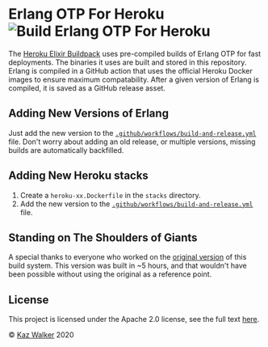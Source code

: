# Erlang OTP For Heroku ![Build Erlang OTP For Heroku](https://github.com/heroku-elixir/otp-builds/workflows/Build%20Erlang%20OTP%20For%20Heroku/badge.svg)

The [Heroku Elixir Buildpack](http://github.com/heroku-elixir/buildpack) uses
pre-compiled builds of Erlang OTP for fast deployments. The binaries it uses are
built and stored in this repository. Erlang is compiled in a GitHub action that
uses the official Heroku Docker images to ensure maximum compatability. After a
given version of Erlang is compiled, it is saved as a GitHub release asset.

## Adding New Versions of Erlang

Just add the new version to the
[`.github/workflows/build-and-release.yml`](.github/workflows/build-and-release.yml)
file. Don't worry about adding an old release, or multiple versions, missing builds
are automatically backfilled.

## Adding New Heroku stacks

1. Create a `heroku-xx.Dockerfile` in the `stacks` directory.
2. Add the new version to the
   [`.github/workflows/build-and-release.yml`](.github/workflows/build-and-release.yml)
   file.

## Standing on The Shoulders of Giants

A special thanks to everyone who worked on the
[original version](https://github.com/HashNuke/heroku-buildpack-elixir-otp-builds)
of this build system. This version was built in ~5 hours, and that wouldn't have been
possible without using the original as a reference point.

## License

This project is licensed under the Apache 2.0 license, see the full text [here](LICENSE).

&copy; [Kaz Walker](https://github.com/KazW) 2020
